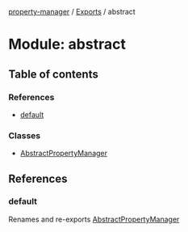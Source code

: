 [property-manager](../README.md) / [Exports](../modules.md) / abstract

# Module: abstract

## Table of contents

### References

- [default](abstract-1.md#default)

### Classes

- [AbstractPropertyManager](../classes/abstract-1.AbstractPropertyManager.md)

## References

### default

Renames and re-exports [AbstractPropertyManager](../classes/abstract-1.AbstractPropertyManager.md)
